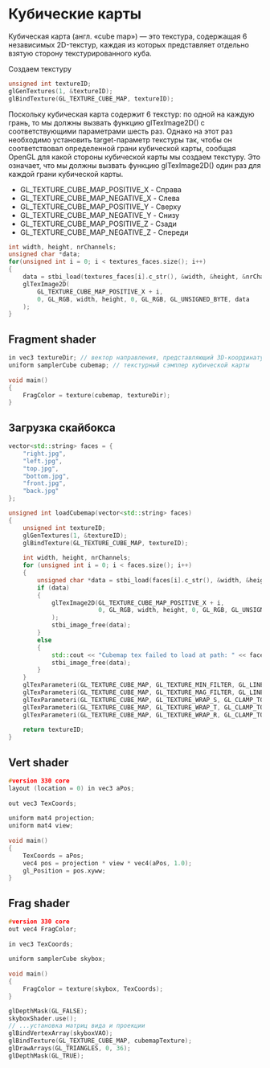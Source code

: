# Кубические карты

Кубическая карта (англ. «cube map») — это текстура, содержащая 6 независимых 2D-текстур, каждая из которых представляет отдельно взятую сторону текстурированного куба.

Создаем текстуру

```c++
unsigned int textureID;
glGenTextures(1, &textureID);
glBindTexture(GL_TEXTURE_CUBE_MAP, textureID);
```

Поскольку кубическая карта содержит 6 текстур: по одной на каждую грань, то мы должны вызвать функцию glTexImage2D() с соответствующими параметрами шесть раз. Однако на этот раз необходимо установить target-параметр текстуры так, чтобы он соответствовал определенной грани кубической карты, сообщая OpenGL для какой стороны кубической карты мы создаем текстуру. Это означает, что мы должны вызвать функцию glTexImage2D() один раз для каждой грани кубической карты.

 - GL_TEXTURE_CUBE_MAP_POSITIVE_X - Справа
 - GL_TEXTURE_CUBE_MAP_NEGATIVE_X - Слева
 - GL_TEXTURE_CUBE_MAP_POSITIVE_Y - Сверху
 - GL_TEXTURE_CUBE_MAP_NEGATIVE_Y - Снизу
 - GL_TEXTURE_CUBE_MAP_POSITIVE_Z - Сзади
 - GL_TEXTURE_CUBE_MAP_NEGATIVE_Z - Спереди

```c++
int width, height, nrChannels;
unsigned char *data;  
for(unsigned int i = 0; i < textures_faces.size(); i++)
{
    data = stbi_load(textures_faces[i].c_str(), &width, &height, &nrChannels, 0);
    glTexImage2D(
        GL_TEXTURE_CUBE_MAP_POSITIVE_X + i, 
        0, GL_RGB, width, height, 0, GL_RGB, GL_UNSIGNED_BYTE, data
    );
}
```

## Fragment shader

```c++
in vec3 textureDir; // вектор направления, представляющий 3D-координату текстуры
uniform samplerCube cubemap; // текстурный сэмплер кубической карты
 
void main()
{             
    FragColor = texture(cubemap, textureDir);
}
```


## Загрузка скайбокса

```c++
vector<std::string> faces = {
    "right.jpg",
    "left.jpg",
    "top.jpg",
    "bottom.jpg",
    "front.jpg",
    "back.jpg"
};

unsigned int loadCubemap(vector<std::string> faces)
{
    unsigned int textureID;
    glGenTextures(1, &textureID);
    glBindTexture(GL_TEXTURE_CUBE_MAP, textureID);
 
    int width, height, nrChannels;
    for (unsigned int i = 0; i < faces.size(); i++)
    {
        unsigned char *data = stbi_load(faces[i].c_str(), &width, &height, &nrChannels, 0);
        if (data)
        {
            glTexImage2D(GL_TEXTURE_CUBE_MAP_POSITIVE_X + i, 
                         0, GL_RGB, width, height, 0, GL_RGB, GL_UNSIGNED_BYTE, data
            );
            stbi_image_free(data);
        }
        else
        {
            std::cout << "Cubemap tex failed to load at path: " << faces[i] << std::endl;
            stbi_image_free(data);
        }
    }
    glTexParameteri(GL_TEXTURE_CUBE_MAP, GL_TEXTURE_MIN_FILTER, GL_LINEAR);
    glTexParameteri(GL_TEXTURE_CUBE_MAP, GL_TEXTURE_MAG_FILTER, GL_LINEAR);
    glTexParameteri(GL_TEXTURE_CUBE_MAP, GL_TEXTURE_WRAP_S, GL_CLAMP_TO_EDGE);
    glTexParameteri(GL_TEXTURE_CUBE_MAP, GL_TEXTURE_WRAP_T, GL_CLAMP_TO_EDGE);
    glTexParameteri(GL_TEXTURE_CUBE_MAP, GL_TEXTURE_WRAP_R, GL_CLAMP_TO_EDGE);
 
    return textureID;
}
```

## Vert shader

```c++
#version 330 core
layout (location = 0) in vec3 aPos;
 
out vec3 TexCoords;
 
uniform mat4 projection;
uniform mat4 view;
 
void main()
{
    TexCoords = aPos;
    vec4 pos = projection * view * vec4(aPos, 1.0);
    gl_Position = pos.xyww;
}
```

## Frag shader

```c++
#version 330 core
out vec4 FragColor;
 
in vec3 TexCoords;
 
uniform samplerCube skybox;
 
void main()
{    
    FragColor = texture(skybox, TexCoords);
}
```


```c++
glDepthMask(GL_FALSE);
skyboxShader.use();
// ...установка матриц вида и проекции
glBindVertexArray(skyboxVAO);
glBindTexture(GL_TEXTURE_CUBE_MAP, cubemapTexture);
glDrawArrays(GL_TRIANGLES, 0, 36);
glDepthMask(GL_TRUE);
```